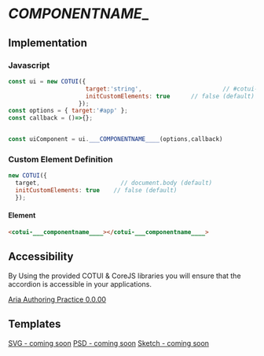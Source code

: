# ___COMPONENTNAME____


## Implementation
### Javascript
~~~js
const ui = new COTUI({
                      target:'string',                       // #cotui-app (default)
                      initCustomElements: true      // false (default)
                    });  
const options = { target:'#app' };
const callback = ()=>{};


const uiComponent = ui.___COMPONENTNAME____(options,callback)
~~~

### Custom Element Definition
~~~js
new COTUI({
  target,                       // document.body (default)
  initCustomElements: true    // false (default)
  });  
~~~

#### Element
~~~html
<cotui-___componentname____></cotui-___componentname____>
~~~

## Accessibility
By Using the provided COTUI & CoreJS libraries you will ensure that the accordion is accessible in your applications.

[Aria Authoring Practice 0.0.00](https://www.w3.org/TR/wai-aria-practices-#######)



## Templates
[SVG - coming soon](https://www.w3.org/TR/wai-aria-practices-1.1/#######)
[PSD - coming soon](https://www.w3.org/TR/wai-aria-practices-1.1/#######)
[Sketch - coming soon](https://www.w3.org/TR/wai-aria-practices-1.1/#######)
